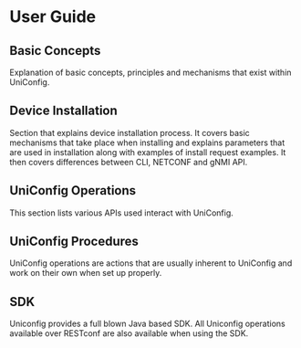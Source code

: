 # User Guide

## Basic Concepts

Explanation of basic concepts, principles and mechanisms that exist
within UniConfig.

## Device Installation

Section that explains device installation process. It covers basic
mechanisms that take place when installing and explains parameters that
are used in installation along with examples of install request
examples. It then covers differences between CLI, NETCONF and gNMI API.

## UniConfig Operations

This section lists various APIs used interact with UniConfig.

## UniConfig Procedures

UniConfig operations are actions that are usually inherent to UniConfig
and work on their own when set up properly.

## SDK

Uniconfig provides a full blown Java based SDK. All Uniconfig operations
available over RESTconf are also available when using the SDK.
